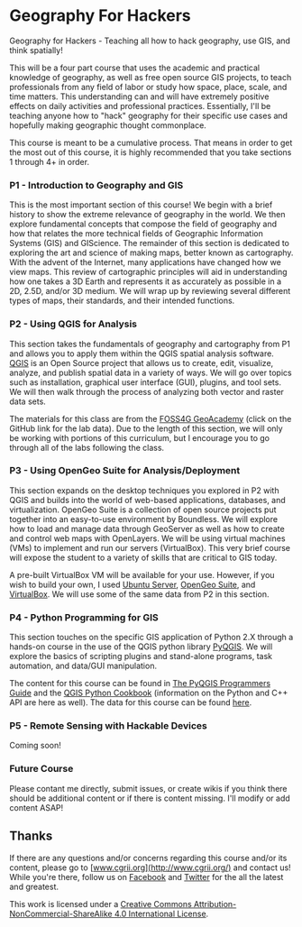 # Geography For Hackers
Geography for Hackers - Teaching all how to hack geography, use GIS, and think spatially!

This will be a four part course that uses the academic and practical knowledge of geography, as well as free open source GIS projects, to teach professionals from any field of labor or study how space, place, scale, and time matters. This understanding can and will have extremely positive effects on daily activities and professional practices. Essentially, I'll be teaching anyone how to "hack" geography for their specific use cases and hopefully making geographic thought commonplace.

This course is meant to be a cumulative process. That means in order to get the most out of this course, it is highly recommended that you take sections 1 through 4+ in order.

### P1 - Introduction to Geography and GIS

This is the most important section of this course! We begin with a brief history to show the extreme relevance of geography in the world. We then explore fundamental concepts that compose the field of geography and how that relates the more technical fields of Geographic Information Systems (GIS) and GIScience. The remainder of this section is dedicated to exploring the art and science of making maps, better known as cartography. With the advent of the Internet, many applications have changed how we view maps. This review of cartographic principles will aid in understanding how one takes a 3D Earth and represents it as accurately as possible in a 2D, 2.5D, and/or 3D medium. We will wrap up by reviewing several different types of maps, their standards, and their intended functions.

### P2 - Using QGIS for Analysis

This section takes the fundamentals of geography and cartography from P1 and allows you to apply them within the QGIS spatial analysis software. [QGIS](http://www.qgis.org/en/site/) is an Open Source project that allows us to create, edit, visualize, analyze, and publish spatial data in a variety of ways. We will go over topics such as installation, graphical user interface (GUI), plugins, and tool sets. We will then walk through the process of analyzing both vector and raster data sets.

The materials for this class are from the [FOSS4G GeoAcademy](http://spatialquerylab.com/foss4g-academy-curriculum/) (click on the GitHub link for the lab data). Due to the length of this section, we will only be working with portions of this curriculum, but I encourage you to go through all of the labs following the class.

### P3 - Using OpenGeo Suite for Analysis/Deployment

This section expands on the desktop techniques you explored in P2 with QGIS and builds into the world of web-based applications, databases, and virtualization. OpenGeo Suite is a collection of open source projects put together into an easy-to-use environment by Boundless. We will explore how to load and manage data through GeoServer as well as how to create and control web maps with OpenLayers. We will be using virtual machines (VMs) to implement and run our servers (VirtualBox). This very brief course will expose the student to a variety of skills that are critical to GIS today.

A pre-built VirtualBox VM will be available for your use. However, if you wish to build your own, I used [Ubuntu Server](http://www.ubuntu.com/server), [OpenGeo Suite](https://connect.boundlessgeo.com/docs/suite/4.8/intro/installation/), and [VirtualBox](https://www.virtualbox.org/). We will use some of the same data from P2 in this section.

### P4 - Python Programming for GIS

This section touches on the specific GIS application of Python 2.X through a hands-on course in the use of the QGIS python library [PyQGIS](). We will explore the basics of scripting plugins and stand-alone programs, task automation, and data/GUI manipulation.

The content for this course can be found in [The PyQGIS Programmers Guide](https://www.locatepress.com/ppg) and the [QGIS Python Cookbook](http://www.qgis.org/en/docs/index.html) (information on the Python and C++ API are here as well). The data for this course can be found [here](https://www.locatepress.com/ppg/data_code).

### P5 - Remote Sensing with Hackable Devices

Coming soon!

### Future Course

Please contant me directly, submit issues, or create wikis if you think there should be additional content or if there is content missing. I'll modify or add content ASAP!

## Thanks

If there are any questions and/or concerns regarding this course and/or its content, please go to [www.cgrii.org](http://www.cgrii.org/) and contact us!
While you're there, follow us on [Facebook](https://www.facebook.com/pages/Cyber-Geography-Research-Institute-International/339145946275055) and [Twitter](https://twitter.com/CGRIIorg) for the all the latest and greatest.

This work is licensed under a [Creative Commons Attribution-NonCommercial-ShareAlike 4.0 International License](https://creativecommons.org/licenses/by-nc-sa/4.0/).
